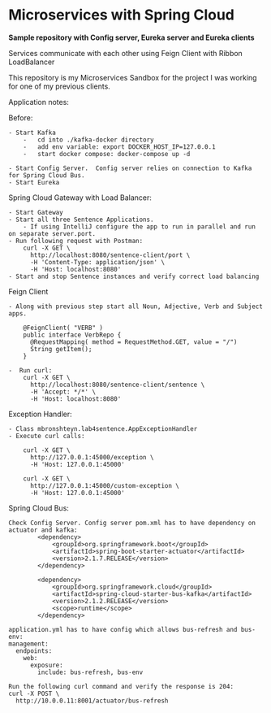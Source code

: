 # Microservices with Spring Cloud

**Sample repository with Config server, Eureka server and Eureka clients**

Services communicate with each other using Feign Client with Ribbon LoadBalancer

This repository is my Microservices Sandbox for the project I was working for one of my previous clients. 

Application notes:

Before:

    - Start Kafka
        -   cd into ./kafka-docker directory
        -   add env variable: export DOCKER_HOST_IP=127.0.0.1
        -   start docker compose: docker-compose up -d
        
    - Start Config Server.  Config server relies on connection to Kafka for Spring Cloud Bus.
    - Start Eureka

Spring Cloud Gateway with Load Balancer:

    - Start Gateway
    - Start all three Sentence Applications. 
        - If using IntelliJ configure the app to run in parallel and run on separate server.port.
    - Run following request with Postman:
        curl -X GET \
          http://localhost:8080/sentence-client/port \
          -H 'Content-Type: application/json' \
          -H 'Host: localhost:8080'
    - Start and stop Sentence instances and verify correct load balancing

Feign Client

    - Along with previous step start all Noun, Adjective, Verb and Subject apps.
    
        @FeignClient( "VERB" )
        public interface VerbRepo {
          @RequestMapping( method = RequestMethod.GET, value = "/")
          String getItem();
        }
   
    -  Run curl:
        curl -X GET \
          http://localhost:8080/sentence-client/sentence \
          -H 'Accept: */*' \
          -H 'Host: localhost:8080'

Exception Handler:

    - Class mbronshteyn.lab4sentence.AppExceptionHandler
    - Execute curl calls:
    
        curl -X GET \
          http://127.0.0.1:45000/exception \
          -H 'Host: 127.0.0.1:45000'

        curl -X GET \
          http://127.0.0.1:45000/custom-exception \
          -H 'Host: 127.0.0.1:45000'

Spring Cloud Bus:
    
    Check Config Server. Config server pom.xml has to have dependency on actuator and kafka:
            <dependency>
                <groupId>org.springframework.boot</groupId>
                <artifactId>spring-boot-starter-actuator</artifactId>
                <version>2.1.7.RELEASE</version>
            </dependency>
            
            <dependency>
                <groupId>org.springframework.cloud</groupId>
                <artifactId>spring-cloud-starter-bus-kafka</artifactId>
                <version>2.1.2.RELEASE</version>
                <scope>runtime</scope>
            </dependency>  
    
    application.yml has to have config which allows bus-refresh and bus-env:
    management:
      endpoints:
        web:
          exposure:
            include: bus-refresh, bus-env
            
    Run the following curl command and verify the response is 204:
    curl -X POST \
      http://10.0.0.11:8001/actuator/bus-refresh 
      
    




